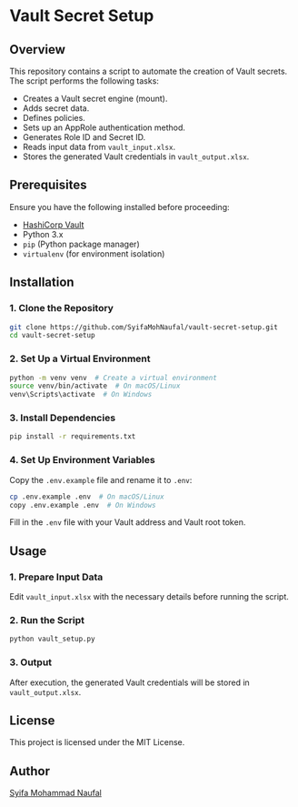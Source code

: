 # Vault Secret Setup

## Overview
This repository contains a script to automate the creation of Vault secrets. The script performs the following tasks:
- Creates a Vault secret engine (mount).
- Adds secret data.
- Defines policies.
- Sets up an AppRole authentication method.
- Generates Role ID and Secret ID.
- Reads input data from `vault_input.xlsx`.
- Stores the generated Vault credentials in `vault_output.xlsx`.

## Prerequisites
Ensure you have the following installed before proceeding:
- [HashiCorp Vault](https://developer.hashicorp.com/vault/docs/install)
- Python 3.x
- `pip` (Python package manager)
- `virtualenv` (for environment isolation)

## Installation

### 1. Clone the Repository
```bash
git clone https://github.com/SyifaMohNaufal/vault-secret-setup.git
cd vault-secret-setup
```

### 2. Set Up a Virtual Environment
```bash
python -m venv venv  # Create a virtual environment
source venv/bin/activate  # On macOS/Linux
venv\Scripts\activate  # On Windows
```

### 3. Install Dependencies
```bash
pip install -r requirements.txt
```

### 4. Set Up Environment Variables
Copy the `.env.example` file and rename it to `.env`:
```bash
cp .env.example .env  # On macOS/Linux
copy .env.example .env  # On Windows
```
Fill in the `.env` file with your Vault address and Vault root token.

## Usage

### 1. Prepare Input Data
Edit `vault_input.xlsx` with the necessary details before running the script.

### 2. Run the Script
```bash
python vault_setup.py
```

### 3. Output
After execution, the generated Vault credentials will be stored in `vault_output.xlsx`.

## License
This project is licensed under the MIT License.

## Author
[Syifa Mohammad Naufal](https://github.com/SyifaMohNaufal)


